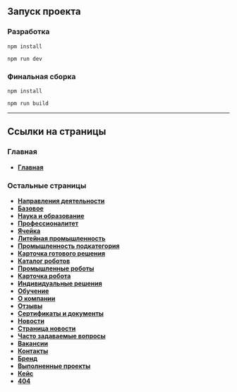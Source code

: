## Запуск проекта

### Разработка

`npm install`

`npm run dev`

### Финальная сборка

`npm install`

`npm run build`

---

## Ссылки на страницы

### Главная

- **[Главная](https://vrm-group.netlify.app)**

### Остальные страницы

- **[Направления деятельности](https://vrm-group.netlify.app/subjects.html)**
- **[Базовое](https://vrm-group.netlify.app/subjects-basic.html)**
- **[Наука и образование](https://vrm-group.netlify.app/subjects-science.html)**
- **[Профессионалитет](https://vrm-group.netlify.app/lab.html)**
- **[Ячейка](https://vrm-group.netlify.app/cell.html)**
- **[Литейная промышленность](https://vrm-group.netlify.app/industry-category.html)**
- **[Промышленность подкатегория](https://vrm-group.netlify.app/industry-subcategory.html)**
- **[Карточка готового решения](https://vrm-group.netlify.app/complete-solution.html)**
- **[Каталог роботов](https://vrm-group.netlify.app/robots-catalog.html)**
- **[Промышленные роботы](https://vrm-group.netlify.app/industrial-robots.html)**
- **[Карточка робота](https://vrm-group.netlify.app/robot.html)**
- **[Индивидуальные решения](https://vrm-group.netlify.app/individual-solutions.html)**
- **[Обучение](https://vrm-group.netlify.app/education.html)**
- **[О компании](https://vrm-group.netlify.app/about.html)**
- **[Отзывы](https://vrm-group.netlify.app/reviews.html)**
- **[Сертификаты и документы](https://vrm-group.netlify.app/certificates.html)**
- **[Новости](https://vrm-group.netlify.app/news.html)**
- **[Страница новости](https://vrm-group.netlify.app/article.html)**
- **[Часто задаваемые вопросы](https://vrm-group.netlify.app/faq.html)**
- **[Вакансии](https://vrm-group.netlify.app/vacancies.html)**
- **[Контакты](https://vrm-group.netlify.app/contacts.html)**
- **[Бренд](https://vrm-group.netlify.app/brand.html)**
- **[Выполненные проекты](https://vrm-group.netlify.app/projects.html)**
- **[Кейс](https://vrm-group.netlify.app/project.html)**
- **[404](https://vrm-group.netlify.app/404.html)**
